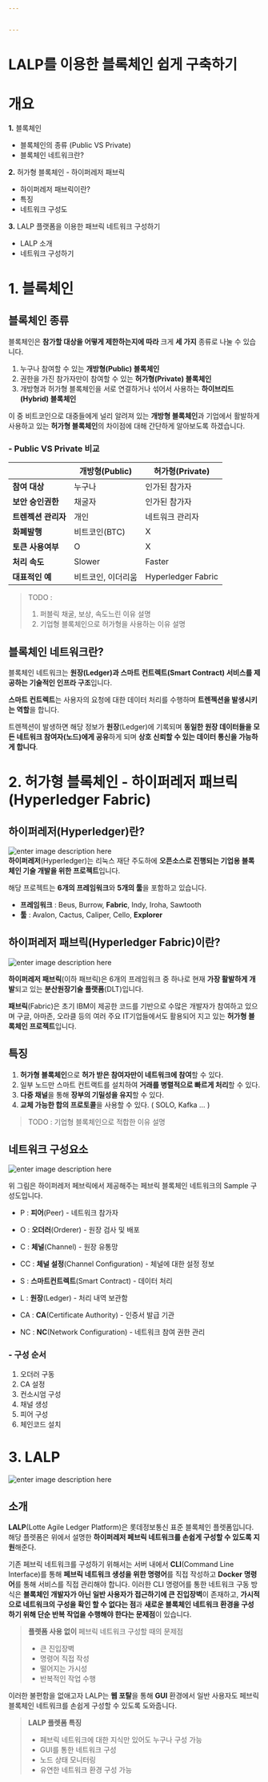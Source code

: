 ```yaml
---


---
```


<h1 id="lalp를-이용한-블록체인-쉽게-구축하기">LALP를 이용한 블록체인 쉽게 구축하기</h1>
<h1 id="개요">개요</h1>
<p><strong>1.</strong> 블록체인</p>
<ul>
<li>블록체인의 종류 (Public VS Private)</li>
<li>블록체인 네트워크란?</li>
</ul>
<p><strong>2.</strong> 허가형 블록체인 - 하이퍼레저 패브릭</p>
<ul>
<li>하이퍼레저 패브릭이란?</li>
<li>특징</li>
<li>네트워크 구성도</li>
</ul>
<p><strong>3.</strong> LALP 플랫폼을 이용한 패브릭 네트워크 구성하기</p>
<ul>
<li>LALP 소개</li>
<li>네트워크 구성하기</li>
</ul>
<h1 id="블록체인">1. 블록체인</h1>
<h2 id="블록체인-종류">블록체인 종류</h2>
<p>블록체인은 <strong>참가할 대상을 어떻게 제한하는지에 따라</strong> 크게 <strong>세 가지</strong> 종류로 나눌 수 있습니다.</p>
<ol>
<li>누구나 참여할 수 있는 <strong>개방형(Public) 블록체인</strong></li>
<li>권한을 가진 참가자만이 참여할 수 있는 <strong>허가형(Private) 블록체인</strong></li>
<li>개방형과 허가형 블록체인을 서로 연결하거나 섞어서 사용하는 <strong>하이브리드(Hybrid) 블록체인</strong></li>
</ol>
<p>이 중 비트코인으로 대중들에게 널리 알려져 있는 <strong>개방형 블록체인</strong>과 기업에서 활발하게 사용하고 있는 <strong>허가형 블록체인</strong>의 차이점에 대해 간단하게 알아보도록 하겠습니다.</p>
<h3 id="public-vs-private-비교">- Public VS Private 비교</h3>

<table>
<thead>
<tr>
<th></th>
<th>개방형(Public)</th>
<th>허가형(Private)</th>
</tr>
</thead>
<tbody>
<tr>
<td><strong>참여 대상</strong></td>
<td>누구나</td>
<td>인가된 참가자</td>
</tr>
<tr>
<td><strong>보안 승인권한</strong></td>
<td>채굴자</td>
<td>인가된 참가자</td>
</tr>
<tr>
<td><strong>트렌젝션 관리자</strong></td>
<td>개인</td>
<td>네트워크 관리자</td>
</tr>
<tr>
<td><strong>화폐발행</strong></td>
<td>비트코인(BTC)</td>
<td>X</td>
</tr>
<tr>
<td><strong>토큰 사용여부</strong></td>
<td>O</td>
<td>X</td>
</tr>
<tr>
<td><strong>처리 속도</strong></td>
<td>Slower</td>
<td>Faster</td>
</tr>
<tr>
<td><strong>대표적인 예</strong></td>
<td>비트코인, 이더리움</td>
<td>Hyperledger Fabric</td>
</tr>
</tbody>
</table><blockquote>
<p>TODO :</p>
<ol>
<li>퍼블릭 채굴, 보상, 속도느린 이유 설명</li>
<li>기업형 블록체인으로 허가형을 사용하는 이유 설명</li>
</ol>
</blockquote>
<h2 id="블록체인-네트워크란">블록체인 네트워크란?</h2>
<p>블록체인 네트워크는 <strong>원장(Ledger)과 스마트 컨트렉트(Smart Contract) 서비스를 제공하는 기술적인 인프라 구조</strong>입니다.</p>
<p><strong>스마트 컨트렉트</strong>는 사용자의 요청에 대한 데이터 처리를 수행하며 <strong>트렌젝션을 발생시키는 역할</strong>을 합니다.</p>
<p>트렌젝션이 발생하면 해당 정보가 <strong>원장</strong>(Ledger)에 기록되며 <strong>동일한 원장 데이터들을 모든 네트워크 참여자(노드)에게 공유</strong>하게 되며 <strong>상호 신뢰할 수 있는 데이터 통신을 가능하게 합니다</strong>.</p>
<h1 id="허가형-블록체인---하이퍼레저-패브릭hyperledger-fabric">2. 허가형 블록체인 - 하이퍼레저 패브릭(Hyperledger Fabric)</h1>
<h2 id="하이퍼레저hyperledger란">하이퍼레저(Hyperledger)란?</h2>
<p><img src="https://www.hyperledger.org/wp-content/uploads/2016/09/logo_hl_new.png" alt="enter image description here"><br>
<strong>하이퍼레저</strong>(Hyperledger)는 리눅스 재단 주도하에 <strong>오픈소스로 진행되는 기업용 블록체인 기술 개발을 위한  프로젝트</strong>입니다.</p>
<p>해당 프로젝트는 <strong>6개의 프레임워크</strong>와 <strong>5개의 툴</strong>을 포함하고 있습니다.</p>
<ul>
<li><strong>프레임워크</strong> : Beus, Burrow, <strong>Fabric</strong>, Indy, Iroha, Sawtooth</li>
<li><strong>툴</strong> : Avalon, Cactus, Caliper, Cello, <strong>Explorer</strong></li>
</ul>
<h2 id="하이퍼레저-패브릭hyperledger-fabric이란">하이퍼레저 패브릭(Hyperledger Fabric)이란?</h2>
<p><img src="https://www.hyperledger.org/wp-content/uploads/2018/03/Hyperledger_Fabric_Logo_Color-1-300x84.png" alt="enter image description here"></p>
<p><strong>하이퍼레저 패브릭</strong>(이하 패브릭)은 6개의 프레임워크 중 하나로 현재 <strong>가장 활발하게 개발</strong>되고 있는 <strong>분산원장기술 플랫폼</strong>(DLT)입니다.</p>
<p><strong>패브릭</strong>(Fabric)은 초기 IBM이 제공한 코드를 기반으로 수많은 개발자가 참여하고 있으며 구글, 아마존, 오라클 등의 여러 주요 IT기업들에서도 활용되어 지고 있는 <strong>허가형 블록체인 프로젝트</strong>입니다.</p>
<h2 id="특징">특징</h2>
<ol>
<li><strong>허가형 블록체인</strong>으로 <strong>허가 받은 참여자만이 네트워크에 참여</strong>할 수 있다.</li>
<li>일부 노드만 스마트 컨트랙트를 설치하여 <strong>거래를 병렬적으로 빠르게 처리</strong>할 수 있다.</li>
<li><strong>다중 채널</strong>을 통해 <strong>장부의 기밀성을 유지</strong>할 수 있다.</li>
<li><strong>교체 가능한 합의 프로토콜</strong>을 사용할 수 있다. ( SOLO, Kafka … )</li>
</ol>
<blockquote>
<p>TODO : 기업형 블록체인으로 적합한 이유 설명</p>
</blockquote>
<h2 id="네트워크-구성요소">네트워크 구성요소</h2>
<p><img src="https://hyperledger-fabric.readthedocs.io/en/release-2.0/_images/network.diagram.1.png" alt="enter image description here"></p>
<p>위 그림은 하이퍼레저 페브릭에서 제공해주는 페브릭 블록체인 네트워크의 Sample 구성도입니다.</p>
<ul>
<li>
<p>P : <strong>피어</strong>(Peer) - 네트워크 참가자</p>
</li>
<li>
<p>O : <strong>오더러</strong>(Orderer) - 원장 검사 및 배포</p>
</li>
<li>
<p>C : <strong>체널</strong>(Channel) - 원장 유통망</p>
</li>
<li>
<p>CC : <strong>체널 설정</strong>(Channel Configuration) - 체널에 대한 설정 정보</p>
</li>
<li>
<p>S : <strong>스마트컨트렉트</strong>(Smart Contract) - 데이터 처리</p>
</li>
<li>
<p>L : <strong>원장</strong>(Ledger) - 처리 내역 보관함</p>
</li>
<li>
<p>CA : <strong>CA</strong>(Certificate Authority) - 인증서 발급 기관</p>
</li>
<li>
<p>NC : <strong>NC</strong>(Network Configuration) - 네트워크 참여 권한 관리</p>
</li>
</ul>
<h3 id="구성-순서">- 구성 순서</h3>
<ol>
<li>오더러 구동</li>
<li>CA 설정</li>
<li>컨소시엄 구성</li>
<li>채널 생성</li>
<li>피어 구성</li>
<li>체인코드 설치</li>
</ol>
<h1 id="lalp">3. LALP</h1>
<p><img src="http://20.41.77.163:8080/lalp/resources/images/LALP_logo_black.png" alt="enter image description here"></p>
<h2 id="소개">소개</h2>
<p><strong>LALP</strong>(Lotte Agile Ledger Platform)은 롯데정보통신 표준 블록체인 플렛폼입니다. 해당 플렛폼은 위에서 설명한 <strong>하이퍼레저 페브릭 네트워크를 손쉽게 구성할 수 있도록 지원</strong>해준다.</p>
<p>기존 페브릭 네트워크를 구성하기 위해서는 서버 내에서 <strong>CLI</strong>(Command Line Interface)를 통해 <strong>페브릭 네트워크 생성을 위한 명령어</strong>를 직접 작성하고 <strong>Docker 명령어</strong>를 통해 서비스를 직접 관리해야 합니다. 이러한 CLI 명령어를 통한 네트워크 구동 방식은 <strong>블록체인 개발자가 아닌 일반 사용자가 접근하기에 큰 진입장벽</strong>이 존재하고, <strong>가시적으로 네트워크의 구성을 확인 할 수 없다는 점</strong>과 <strong>새로운 블록체인 네트워크 환경을 구성하기 위해 단순 반복 작업을 수행해야 한다는 문제점</strong>이 있습니다.</p>
<blockquote>
<p><strong>플렛폼 사용 없이</strong> 페브릭 네트워크 구성할 때의 문제점</p>
<ul>
<li>큰 진입장벽</li>
<li>명령어 직접 작성</li>
<li>떨어지는 가시성</li>
<li>반복적인 작업 수행</li>
</ul>
</blockquote>
<p>이러한 불편함을 없애고자 LALP는 <strong>웹 포탈</strong>을 통해 <strong>GUI</strong> 환경에서 일반 사용자도 페브릭 블록체인 네트워크를 손쉽게 구성할 수 있도록 도와줍니다.</p>
<blockquote>
<p><strong>LALP 플렛폼 특징</strong></p>
<ul>
<li>페브릭 네트워크에 대한 지식만 있어도 누구나 구성 가능</li>
<li>GUI를 통한 네트워크 구성</li>
<li>노드 상태 모니터링</li>
<li>유연한 네트워크 환경 구성 가능</li>
</ul>
</blockquote>

